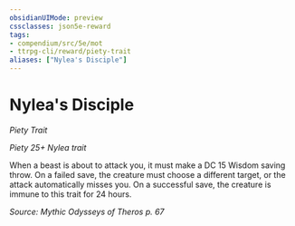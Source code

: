 ```yaml
---
obsidianUIMode: preview
cssclasses: json5e-reward
tags:
- compendium/src/5e/mot
- ttrpg-cli/reward/piety-trait
aliases: ["Nylea's Disciple"]
---
```

# Nylea's Disciple
*Piety Trait*  

*Piety 25+ Nylea trait*

When a beast is about to attack you, it must make a DC 15 Wisdom saving throw. On a failed save, the creature must choose a different target, or the attack automatically misses you. On a successful save, the creature is immune to this trait for 24 hours.

*Source: Mythic Odysseys of Theros p. 67*